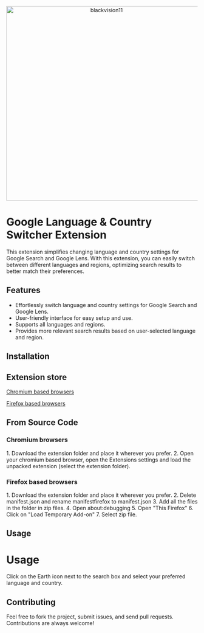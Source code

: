 <p align="center">
<img width="512" height="512" alt="blackvision11" src="https://github.com/user-attachments/assets/b1aef25b-78bc-49cf-bbd9-61e788b5dc9d" />
</p>

# Google Language & Country Switcher Extension

This extension simplifies changing language and country settings for Google Search and Google Lens. With this extension, you can easily switch between different languages and regions, optimizing search results to better match their preferences.

## Features

- Effortlessly switch language and country settings for Google Search and Google Lens.
- User-friendly interface for easy setup and use.
- Supports all languages and regions.
- Provides more relevant search results based on user-selected language and region.

## Installation
<h2>Extension store</h2>

[Chromium based browsers](https://chromewebstore.google.com/detail/gswitch/gleogimfdeaapagejhfmlgkgenfiaoha)

[Firefox based browsers](https://addons.mozilla.org/en-US/firefox/addon/gswitch)


<h2>From Source Code</h2>
<h3>Chromium browsers</h3>
1. Download the extension folder and place it wherever you prefer.
2. Open your chromium based browser, open the Extensions settings and load the unpacked extension (select the extension folder).

<h3>Firefox based browsers</h3>
1. Download the extension folder and place it wherever you prefer.
2. Delete manifest.json and rename manifestfirefox to manifest.json
3. Add all the files in the folder in zip files. 
4. Open about:debugging
5. Open "This Firefox"
6. Click on "Load Temporary Add-on"
7. Select zip file.

## Usage
<h1>Usage</h1>

Click on the Earth icon next to the search box and select your preferred language and country.

## Contributing

Feel free to fork the project, submit issues, and send pull requests. Contributions are always welcome!

